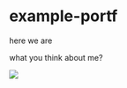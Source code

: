 # example-portf
here we are

what you think about me?

<Image src="https://drive.google.com/file/d/1ojIGx2aawUJM6hNAr6Qhu-dOZHRkIDjN/view?usp=drive_link">
